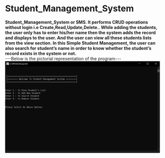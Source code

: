 # Student_Management_System
__Student_Management_System or SMS. It performs CRUD operations without login i.e Create,Read,Update,Delete.. While adding the students, the user only has to enter his/her name then the system adds the record and displays to the user. And the user can view all these students lists from the view section. In this Simple Student Management, the user can also search for student’s name in order to know whether the student’s record exists in the system or not.__</br>
---Below is the pictorial representation of the program---
![Pictorial Representation of the program](https://raw.githubusercontent.com/abhayy143/Student_Management_System/main/assets/ss_of_the_program.JPG)
